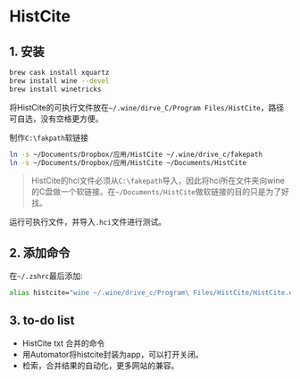 # HistCite

## 1. 安装
```sh
brew cask install xquartz
brew install wine --devel
brew install winetricks
```
将HistCite的可执行文件放在`~/.wine/dirve_C/Program Files/HistCite`，路径可自选，没有空格更方便。

制作`C:\fakpath`软链接

```sh
ln -s ~/Documents/Dropbox/应用/HistCite ~/.wine/drive_c/fakepath
ln -s ~/Documents/Dropbox/应用/HistCite ~/Documents/HistCite
```
>HistCite的hci文件必须从`C:\fakepath`导入，因此将hci所在文件夹向wine的C盘做一个软链接。在`~/Documents/HistCite`做软链接的目的只是为了好找。

运行可执行文件，并导入`.hci`文件进行测试。

## 2. 添加命令  
在`~/.zshrc`最后添加:

```sh
alias histcite="wine ~/.wine/drive_c/Program\ Files/HistCite/HistCite.exe"
```

## 3. to-do list
* HistCite txt 合并的命令
* 用Automator将histcite封装为app，可以打开关闭。
* 检索，合并结果的自动化，更多网站的兼容。
